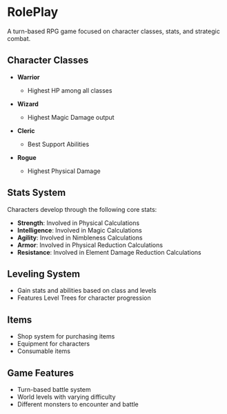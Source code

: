 # RolePlay

A turn-based RPG game focused on character classes, stats, and strategic combat.

## Character Classes

* **Warrior**
    * Highest HP among all classes

* **Wizard**
    * Highest Magic Damage output

* **Cleric**
    * Best Support Abilities

* **Rogue**
    * Highest Physical Damage

## Stats System

Characters develop through the following core stats:
* **Strength**: Involved in Physical Calculations
* **Intelligence**: Involved in Magic Calculations
* **Agility**: Involved in Nimbleness Calculations
* **Armor**: Involved in Physical Reduction Calculations
* **Resistance**: Involved in Element Damage Reduction Calculations

## Leveling System
* Gain stats and abilities based on class and levels
* Features Level Trees for character progression

## Items
* Shop system for purchasing items
* Equipment for characters
* Consumable items

## Game Features
* Turn-based battle system
* World levels with varying difficulty
* Different monsters to encounter and battle
